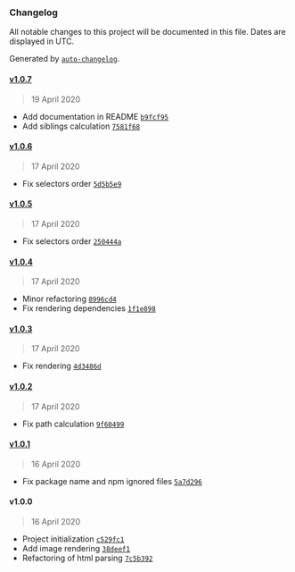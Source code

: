 ### Changelog

All notable changes to this project will be documented in this file. Dates are displayed in UTC.

Generated by [`auto-changelog`](https://github.com/CookPete/auto-changelog).

#### [v1.0.7](https://github.com/busfor/react-native-html-to-native/compare/v1.0.6...v1.0.7)

> 19 April 2020

- Add documentation in README [`b9fcf95`](https://github.com/busfor/react-native-html-to-native/commit/b9fcf9598fa762fe642a3fba28e67a18921cab30)
- Add siblings calculation [`7581f68`](https://github.com/busfor/react-native-html-to-native/commit/7581f68f4cc63e0ef2635582c74c2032ad004f90)

#### [v1.0.6](https://github.com/busfor/react-native-html-to-native/compare/v1.0.5...v1.0.6)

> 17 April 2020

- Fix selectors order [`5d5b5e9`](https://github.com/busfor/react-native-html-to-native/commit/5d5b5e91b364b836c7c7ff9a24374ac27824bff4)

#### [v1.0.5](https://github.com/busfor/react-native-html-to-native/compare/v1.0.4...v1.0.5)

> 17 April 2020

- Fix selectors order [`250444a`](https://github.com/busfor/react-native-html-to-native/commit/250444a3559218a5702b8688f1f13dbba187f88a)

#### [v1.0.4](https://github.com/busfor/react-native-html-to-native/compare/v1.0.3...v1.0.4)

> 17 April 2020

- Minor refactoring [`8996cd4`](https://github.com/busfor/react-native-html-to-native/commit/8996cd4ac98e463a99ef38ebb907fac73fd7ed18)
- Fix rendering dependencies [`1f1e898`](https://github.com/busfor/react-native-html-to-native/commit/1f1e898007c30dbb60e288085b2abef5ed09be2f)

#### [v1.0.3](https://github.com/busfor/react-native-html-to-native/compare/v1.0.2...v1.0.3)

> 17 April 2020

- Fix rendering [`4d3486d`](https://github.com/busfor/react-native-html-to-native/commit/4d3486deaf5bea40c2189520f0e8aa51d9d7be4a)

#### [v1.0.2](https://github.com/busfor/react-native-html-to-native/compare/v1.0.1...v1.0.2)

> 17 April 2020

- Fix path calculation [`9f60499`](https://github.com/busfor/react-native-html-to-native/commit/9f604990fdae212a43da80b78ab512d911080ae8)

#### [v1.0.1](https://github.com/busfor/react-native-html-to-native/compare/v1.0.0...v1.0.1)

> 16 April 2020

- Fix package name and npm ignored files [`5a7d296`](https://github.com/busfor/react-native-html-to-native/commit/5a7d29639fa8ca570ce8abb0e86f22f6fd5c9207)

#### v1.0.0

> 16 April 2020

- Project initialization [`c529fc1`](https://github.com/busfor/react-native-html-to-native/commit/c529fc14c1f2e319cd454a5b97f624f007b29964)
- Add image rendering [`38deef1`](https://github.com/busfor/react-native-html-to-native/commit/38deef1a7590385b9bba2d0877372af1d1eb984a)
- Refactoring of html parsing [`7c5b392`](https://github.com/busfor/react-native-html-to-native/commit/7c5b392375759f677ebe1c126b7d44386af23f88)
